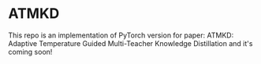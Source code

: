 # ATMKD
This repo is an implementation of PyTorch version for paper: ATMKD: Adaptive Temperature Guided Multi-Teacher Knowledge Distillation and it's coming soon!
